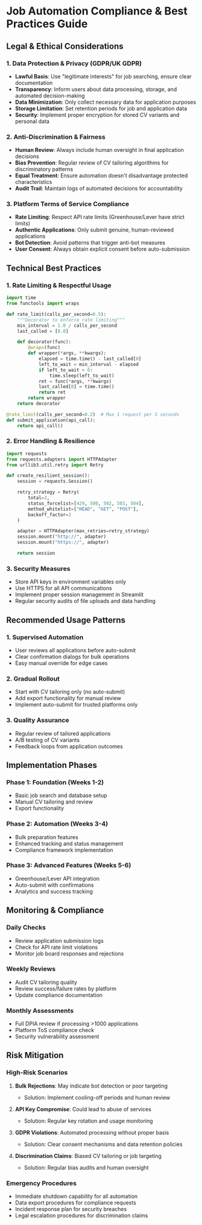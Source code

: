 
# Job Automation Compliance & Best Practices Guide

## Legal & Ethical Considerations

### 1. Data Protection & Privacy (GDPR/UK GDPR)
- **Lawful Basis**: Use "legitimate interests" for job searching, ensure clear documentation
- **Transparency**: Inform users about data processing, storage, and automated decision-making
- **Data Minimization**: Only collect necessary data for application purposes
- **Storage Limitation**: Set retention periods for job and application data
- **Security**: Implement proper encryption for stored CV variants and personal data

### 2. Anti-Discrimination & Fairness
- **Human Review**: Always include human oversight in final application decisions
- **Bias Prevention**: Regular review of CV tailoring algorithms for discriminatory patterns  
- **Equal Treatment**: Ensure automation doesn't disadvantage protected characteristics
- **Audit Trail**: Maintain logs of automated decisions for accountability

### 3. Platform Terms of Service Compliance
- **Rate Limiting**: Respect API rate limits (Greenhouse/Lever have strict limits)
- **Authentic Applications**: Only submit genuine, human-reviewed applications
- **Bot Detection**: Avoid patterns that trigger anti-bot measures
- **User Consent**: Always obtain explicit consent before auto-submission

## Technical Best Practices

### 1. Rate Limiting & Respectful Usage
```python
import time
from functools import wraps

def rate_limit(calls_per_second=0.5):
    """Decorator to enforce rate limiting"""
    min_interval = 1.0 / calls_per_second
    last_called = [0.0]

    def decorator(func):
        @wraps(func)
        def wrapper(*args, **kwargs):
            elapsed = time.time() - last_called[0]
            left_to_wait = min_interval - elapsed
            if left_to_wait > 0:
                time.sleep(left_to_wait)
            ret = func(*args, **kwargs)
            last_called[0] = time.time()
            return ret
        return wrapper
    return decorator

@rate_limit(calls_per_second=0.2)  # Max 1 request per 5 seconds
def submit_application(api_call):
    return api_call()
```

### 2. Error Handling & Resilience
```python
import requests
from requests.adapters import HTTPAdapter
from urllib3.util.retry import Retry

def create_resilient_session():
    session = requests.Session()

    retry_strategy = Retry(
        total=3,
        status_forcelist=[429, 500, 502, 503, 504],
        method_whitelist=["HEAD", "GET", "POST"],
        backoff_factor=2
    )

    adapter = HTTPAdapter(max_retries=retry_strategy)
    session.mount("http://", adapter)
    session.mount("https://", adapter)

    return session
```

### 3. Security Measures
- Store API keys in environment variables only
- Use HTTPS for all API communications
- Implement proper session management in Streamlit
- Regular security audits of file uploads and data handling

## Recommended Usage Patterns

### 1. Supervised Automation
- User reviews all applications before auto-submit
- Clear confirmation dialogs for bulk operations
- Easy manual override for edge cases

### 2. Gradual Rollout
- Start with CV tailoring only (no auto-submit)
- Add export functionality for manual review
- Implement auto-submit for trusted platforms only

### 3. Quality Assurance
- Regular review of tailored applications
- A/B testing of CV variants
- Feedback loops from application outcomes

## Implementation Phases

### Phase 1: Foundation (Weeks 1-2)
- Basic job search and database setup
- Manual CV tailoring and review
- Export functionality

### Phase 2: Automation (Weeks 3-4)
- Bulk preparation features
- Enhanced tracking and status management
- Compliance framework implementation

### Phase 3: Advanced Features (Weeks 5-6)
- Greenhouse/Lever API integration
- Auto-submit with confirmations
- Analytics and success tracking

## Monitoring & Compliance

### Daily Checks
- Review application submission logs
- Check for API rate limit violations
- Monitor job board responses and rejections

### Weekly Reviews
- Audit CV tailoring quality
- Review success/failure rates by platform
- Update compliance documentation

### Monthly Assessments
- Full DPIA review if processing >1000 applications
- Platform ToS compliance check
- Security vulnerability assessment

## Risk Mitigation

### High-Risk Scenarios
1. **Bulk Rejections**: May indicate bot detection or poor targeting
   - Solution: Implement cooling-off periods and human review

2. **API Key Compromise**: Could lead to abuse of services
   - Solution: Regular key rotation and usage monitoring

3. **GDPR Violations**: Automated processing without proper basis
   - Solution: Clear consent mechanisms and data retention policies

4. **Discrimination Claims**: Biased CV tailoring or job targeting
   - Solution: Regular bias audits and human oversight

### Emergency Procedures
- Immediate shutdown capability for all automation
- Data export procedures for compliance requests  
- Incident response plan for security breaches
- Legal escalation procedures for discrimination claims
